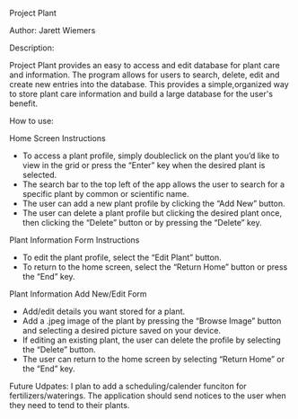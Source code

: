 Project Plant


Author: Jarett Wiemers


Description:

Project Plant provides an easy to access and edit database for plant care and information. The program allows for users to search, delete, edit and create new entries into the database.
This provides a simple,organized way to store plant care information and build a large database for the user's benefit.


How to use:

Home Screen Instructions
* To access a plant profile, simply doubleclick on the plant you’d like to view in the grid or press the “Enter” key when the desired plant is selected.
* The search bar to the top left of the app allows the user to search for a specific plant by common or scientific name.
* The user can add a new plant profile by clicking the “Add New” button.
* The user can delete a plant profile but clicking the desired plant once, then clicking the “Delete” button or by pressing the “Delete” key.

Plant Information Form Instructions
* To edit the plant profile, select the “Edit Plant” button.
* To return to the home screen, select the “Return Home” button or press the “End” key.

Plant Information Add New/Edit Form
* Add/edit details you want stored for a plant.
* Add a .jpeg image of the plant by pressing the “Browse Image” button and selecting a desired picture saved on your device.
* If editing an existing plant, the user can delete the profile by selecting the “Delete” button.
* The user can return to the home screen by selecting “Return Home” or the “End” key.

Future Udpates:
I plan to add a scheduling/calender funciton for fertilizers/waterings. The application should send notices to the user when they need to tend to their plants.
